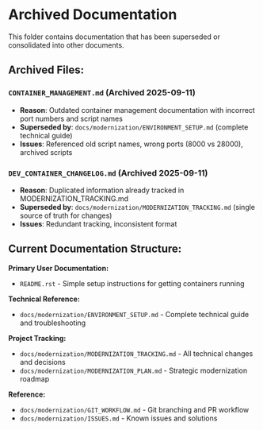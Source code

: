 # Archived Documentation

This folder contains documentation that has been superseded or consolidated into other documents.

## Archived Files:

### `CONTAINER_MANAGEMENT.md` (Archived 2025-09-11)
- **Reason**: Outdated container management documentation with incorrect port numbers and script names
- **Superseded by**: `docs/modernization/ENVIRONMENT_SETUP.md` (complete technical guide)
- **Issues**: Referenced old script names, wrong ports (8000 vs 28000), archived scripts

### `DEV_CONTAINER_CHANGELOG.md` (Archived 2025-09-11)  
- **Reason**: Duplicated information already tracked in MODERNIZATION_TRACKING.md
- **Superseded by**: `docs/modernization/MODERNIZATION_TRACKING.md` (single source of truth for changes)
- **Issues**: Redundant tracking, inconsistent format

## Current Documentation Structure:

**Primary User Documentation:**
- `README.rst` - Simple setup instructions for getting containers running

**Technical Reference:**
- `docs/modernization/ENVIRONMENT_SETUP.md` - Complete technical guide and troubleshooting

**Project Tracking:**
- `docs/modernization/MODERNIZATION_TRACKING.md` - All technical changes and decisions
- `docs/modernization/MODERNIZATION_PLAN.md` - Strategic modernization roadmap

**Reference:**
- `docs/modernization/GIT_WORKFLOW.md` - Git branching and PR workflow
- `docs/modernization/ISSUES.md` - Known issues and solutions
